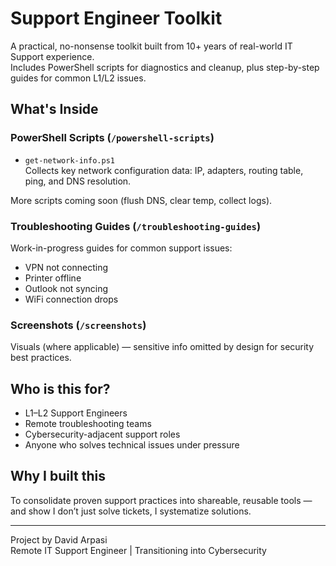 # Support Engineer Toolkit

A practical, no-nonsense toolkit built from 10+ years of real-world IT Support experience.  
Includes PowerShell scripts for diagnostics and cleanup, plus step-by-step guides for common L1/L2 issues.

## What's Inside

### PowerShell Scripts (`/powershell-scripts`)
- `get-network-info.ps1`  
  Collects key network configuration data: IP, adapters, routing table, ping, and DNS resolution.

More scripts coming soon (flush DNS, clear temp, collect logs).

### Troubleshooting Guides (`/troubleshooting-guides`)
Work-in-progress guides for common support issues:
- VPN not connecting
- Printer offline
- Outlook not syncing
- WiFi connection drops

### Screenshots (`/screenshots`)
Visuals (where applicable) — sensitive info omitted by design for security best practices.

## Who is this for?

- L1–L2 Support Engineers
- Remote troubleshooting teams
- Cybersecurity-adjacent support roles
- Anyone who solves technical issues under pressure

## Why I built this

To consolidate proven support practices into shareable, reusable tools — and show I don’t just solve tickets, I systematize solutions.

---

Project by David Arpasi  
Remote IT Support Engineer | Transitioning into Cybersecurity
